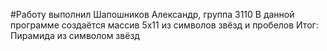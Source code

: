 ﻿#Работу выполнил Шапошников Александр, группа 3110
В данной программе создаётся массив 5х11 из символов звёзд и пробелов
Итог: Пирамида из символом звёзд 